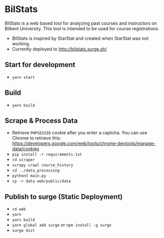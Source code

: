 # BilStats
BilStats is a web based tool for analyzing past courses and instructors on Bilkent University. This tool is intended to be used for course registrations.

* BilStats is inspired by StarStat and created when StarStat was not working.
* Currently deployed to http://bilstats.surge.sh/

## Start for development
* `yarn start`

## Build
* `yarn build`

## Scrape & Process Data
* Retrieve `PHPSESSID` cookie after you enter a captcha. You can use Chrome to retrieve this: https://developers.google.com/web/tools/chrome-devtools/manage-data/cookies
* `pip install -r requirements.txt`
* `cd scraper`
* `scrapy crawl course_history`
* `cd ../data_processing`
* `python3 main.py`
* `cp -r data web/public/data`


## Publish to surge (Static Deployment)
* `cd web`
* `yarn`
* `yarn build`
* `yarn global add surge` or `npm install -g surge`
* `surge dist`